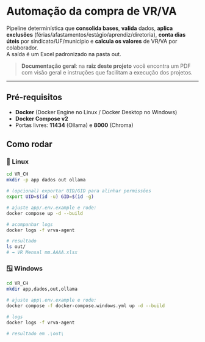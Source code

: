 # Automação da compra de VR/VA

Pipeline determinística que **consolida bases**, **valida** dados, **aplica exclusões** (férias/afastamentos/estágio/aprendiz/diretoria), **conta dias úteis** por sindicato/UF/município e **calcula os valores** de VR/VA por colaborador.  
A saída é um Excel padronizado na pasta out.

> **Documentação geral**: na **raiz deste projeto** você encontra um PDF com visão geral e instruções que facilitam a execução dos projetos.

---
## Pré-requisitos

- **Docker** (Docker Engine no Linux / Docker Desktop no Windows)  
- **Docker Compose v2**  
- Portas livres: **11434** (Ollama) e **8000** (Chroma)

  
## Como rodar

### 🐧 Linux
```bash
cd VR_CH
mkdir -p app dados out ollama

# (opcional) exportar UID/GID para alinhar permissões
export UID=$(id -u) GID=$(id -g)

# ajuste app/.env.example e rode:
docker compose up -d --build

# acompanhar logs
docker logs -f vrva-agent

# resultado
ls out/
# → VR Mensal mm.AAAA.xlsx
```
### 🪟 Windows

```bash
cd VR_CH
mkdir app,dados,out,ollama

# ajuste app\.env.example e rode:
docker compose -f docker-compose.windows.yml up -d --build

# logs
docker logs -f vrva-agent

# resultado em .\out\

```
